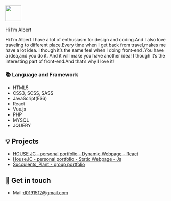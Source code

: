 ## <img width="50px" src="https://raw.githubusercontent.com/ms314006/ms314006/basic/resource/gqsm.png" />

Hi I’m Albert

Hi I’m Albert.I have a lot of enthusiasm for design and coding.And I also love traveling to different place.Every time  when I get back from travel,makes me have a lot idea. I though it’s the same feel when I doing front-end .You have a idea,and you do it. And it will make you have another idea! I though it’s the interesting part of front-end.And that’s why I love it!

### 📚 Language and Framework
- HTML5
- CSS3, SCSS, SASS
- JavaScript(ES6)
- React
- Vue.js
- PHP
- MYSQL
- JQUERY

## 💡 Projects
- [HOUSE JC - personal portfolio - Dynamic Webpage - React ](https://a40796.github.io/HOUSE-JC/#/)
- [HouseJC - personal portfolio - Static Webpage - Js](https://a40796.github.io/houseJC/html/index.html)
- [Succulents_Plant - group portfolio ](https://tibamef2e.com/ted102/project/g2/index.html)

## 🔗 Get in touch
- Mail:d0191512@gmail.com

